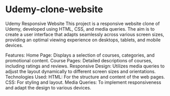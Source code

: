 # Udemy-clone-website
Udemy Responsive Website
This project is a responsive website clone of Udemy, developed using HTML, CSS, and media queries. The aim is to create a user interface that adapts seamlessly across various screen sizes, providing an optimal viewing experience on desktops, tablets, and mobile devices.

Features:
Home Page: Displays a selection of courses, categories, and promotional content.
Course Pages: Detailed descriptions of courses, including ratings and reviews.
Responsive Design: Utilizes media queries to adjust the layout dynamically to different screen sizes and orientations.
Technologies Used:
HTML: For the structure and content of the web pages.
CSS: For styling and layout.
Media Queries: To implement responsiveness and adapt the design to various devices.
